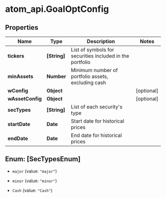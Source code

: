 # atom_api.GoalOptConfig

## Properties
Name | Type | Description | Notes
------------ | ------------- | ------------- | -------------
**tickers** | **[String]** | List of symbols for securities included in the portfolio | 
**minAssets** | **Number** | Minimum number of portfolio assets, excluding cash | 
**wConfig** | **Object** |  | [optional] 
**wAssetConfig** | **Object** |  | [optional] 
**secTypes** | **[String]** | List of each security&#39;s type | 
**startDate** | **Date** | Start date for historical prices | 
**endDate** | **Date** | End date for historical prices | 


<a name="[SecTypesEnum]"></a>
## Enum: [SecTypesEnum]


* `major` (value: `"major"`)

* `minor` (value: `"minor"`)

* `Cash` (value: `"Cash"`)




